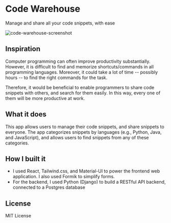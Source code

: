 # Code Warehouse

Manage and share all your code snippets, with ease

![code-warehouse-screenshot](https://user-images.githubusercontent.com/30555057/150897031-16df6c7d-b8ba-462d-82b3-c9210b8c0b37.png)

## Inspiration
Computer programming can often improve productivity substantially. However, it is difficult to find and memorize shortcuts/commands in all programming languages. Moreover, it could take a lot of time -- possibly hours -- to find the right commands for the task. 

Therefore, it would be beneficial to enable programmers to share code snippets with others, and search for them easily. In this way, every one of them will be more productive at work.

## What it does
This app allows users to manage their code snippets, and share snippets to everyone. The app categorizes snippets by languages (e.g., Python, Java, and JavaScript), and allows users to find snippets from any of these categories.

## How I built it
- I used React, Tailwind.css, and Material-UI to power the frontend web application. I also used Formik to simplify forms.
- For the backend, I used Python (Django) to build a RESTful API backend, connected to a Postgres database

## License
MIT License
